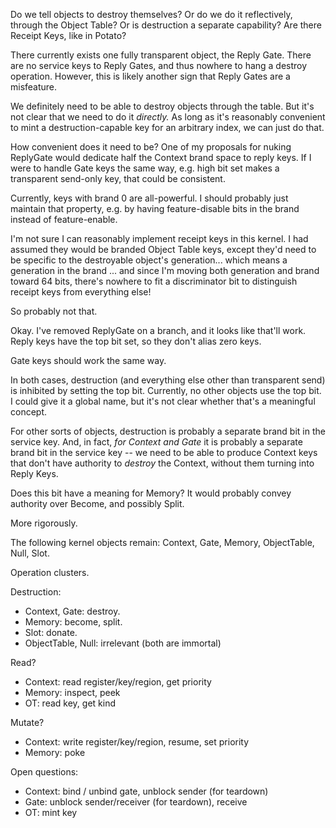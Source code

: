 
Do we tell objects to destroy themselves?  Or do we do it reflectively, through
the Object Table?  Or is destruction a separate capability?  Are there Receipt
Keys, like in Potato?


There currently exists one fully transparent object, the Reply Gate.  There are
no service keys to Reply Gates, and thus nowhere to hang a destroy operation.
However, this is likely another sign that Reply Gates are a misfeature.


We definitely need to be able to destroy objects through the table.  But it's
not clear that we need to do it *directly.*  As long as it's reasonably
convenient to mint a destruction-capable key for an arbitrary index, we can just
do that.


How convenient does it need to be?  One of my proposals for nuking ReplyGate
would dedicate half the Context brand space to reply keys.  If I were to handle
Gate keys the same way, e.g. high bit set makes a transparent send-only key,
that could be consistent.

Currently, keys with brand 0 are all-powerful.  I should probably just maintain
that property, e.g. by having feature-disable bits in the brand instead of
feature-enable.


I'm not sure I can reasonably implement receipt keys in this kernel.  I had
assumed they would be branded Object Table keys, except they'd need to be
specific to the destroyable object's generation... which means a generation in
the brand ... and since I'm moving both generation and brand toward 64 bits,
there's nowhere to fit a discriminator bit to distinguish receipt keys from
everything else!

So probably not that.


Okay.  I've removed ReplyGate on a branch, and it looks like that'll work.
Reply keys have the top bit set, so they don't alias zero keys.

Gate keys should work the same way.

In both cases, destruction (and everything else other than transparent send) is
inhibited by setting the top bit.  Currently, no other objects use the top bit.
I could give it a global name, but it's not clear whether that's a meaningful
concept.


For other sorts of objects, destruction is probably a separate brand bit in the
service key.  And, in fact, *for Context and Gate* it is probably a separate
brand bit in the service key -- we need to be able to produce Context keys that
don't have authority to *destroy* the Context, without them turning into Reply
Keys.

Does this bit have a meaning for Memory?  It would probably convey authority
over Become, and possibly Split.

More rigorously.

The following kernel objects remain: Context, Gate, Memory, ObjectTable, Null,
Slot.

Operation clusters.

Destruction:
- Context, Gate: destroy.
- Memory: become, split.
- Slot: donate.
- ObjectTable, Null: irrelevant (both are immortal)

Read?
- Context: read register/key/region, get priority
- Memory: inspect, peek
- OT: read key, get kind

Mutate?
- Context: write register/key/region, resume, set priority
- Memory: poke

Open questions:
- Context: bind / unbind gate, unblock sender (for teardown)
- Gate: unblock sender/receiver (for teardown), receive
- OT: mint key
